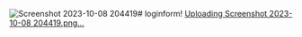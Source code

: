![Screenshot 2023-10-08 204419](https://github.com/ummalfajeela/loginform/assets/139146671/d098f9f1-0a2c-494e-bcc4-461ea7d4d7ee)# loginform!
[Uploading Screenshot 2023-10-08 204419.png…]()
